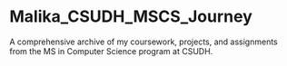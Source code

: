 # Malika_CSUDH_MSCS_Journey
A comprehensive archive of my coursework, projects, and assignments from the MS in Computer Science program at CSUDH.
